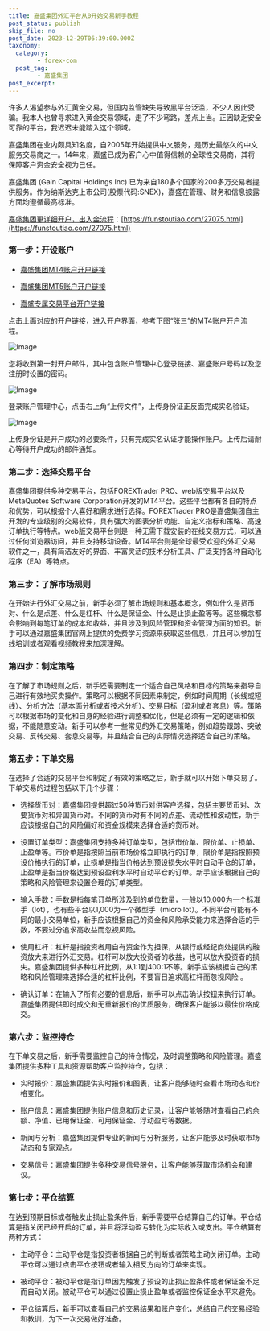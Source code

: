 ```yaml
---
title: 嘉盛集团外汇平台从0开始交易新手教程
post_status: publish
skip_file: no
post_date: 2023-12-29T06:39:00.000Z
taxonomy:
  category:
        - forex-com
  post_tag:
        - 嘉盛集团
post_excerpt: 
---
```

许多人渴望参与外汇黄金交易，但国内监管缺失导致黑平台泛滥，不少人因此受骗。我本人也曾寻求进入黄金交易领域，走了不少弯路，差点上当。正因缺乏安全可靠的平台，我迟迟未能踏入这个领域。

嘉盛集团在业内颇具知名度，自2005年开始提供中文服务，是历史最悠久的中文服务交易商之一。14年来，嘉盛已成为客户心中值得信赖的全球性交易商，其将保障客户资金安全视为己任。

嘉盛集团 (Gain Capital Holdings Inc) 已为来自180多个国家的200多万交易者提供服务。作为纳斯达克上市公司(股票代码:SNEX)，嘉盛在管理、财务和信息披露方面均遵循最高标准。

[嘉盛集团更详细开户，出入金流程](https://funstoutiao.com/27075.html)：[https://funstoutiao.com/27075.html](https://funstoutiao.com/27075.html)

### 第一步：开设账户

* [嘉盛集团MT4账户开户链接](https://s.ssgg.net/jsmt4)

* [嘉盛集团MT5账户开户链接](https://s.ssgg.net/jsmt5)

* [嘉盛专属交易平台开户链接](https://s.ssgg.net/js)

点击上面对应的开户链接，进入开户界面，参考下图“张三”的MT4账户开户流程。

![Image](https://prod-files-secure.s3.us-west-2.amazonaws.com/39ed1227-6d7d-4570-be36-9ccd4a2c4241/7a167aea-686b-400d-af59-4e18eb607a40/640.png?X-Amz-Algorithm=AWS4-HMAC-SHA256&X-Amz-Content-Sha256=UNSIGNED-PAYLOAD&X-Amz-Credential=ASIAZI2LB466VUDXT4HJ%2F20250828%2Fus-west-2%2Fs3%2Faws4_request&X-Amz-Date=20250828T161309Z&X-Amz-Expires=3600&X-Amz-Security-Token=IQoJb3JpZ2luX2VjEE8aCXVzLXdlc3QtMiJGMEQCIC2gMDIU2n78aRPuGY93q2qh4%2BWm3UF5l2aJra3UIXGGAiB1imCZjRGiqb7SUItxh9QWHOU1vhDQR%2B8q7QrK3BWpQCqIBAio%2F%2F%2F%2F%2F%2F%2F%2F%2F%2F8BEAAaDDYzNzQyMzE4MzgwNSIM0%2BXqP2yI%2BiTXzvZYKtwDPBgxWUatWzIlHIMVVo1YDYeNNUvbhfJFU5oba0xYXgNYru9EiVe4jyBThXBYMrP2IA2f3%2F%2B4DU6aUpdKWZfEqVQ%2BdmpYHulh7C80R3rc1R1fmGyjbZDMnqbMKTwVK3nlnMvPDtBSklpCky2MY9oAprFHqn9O4A%2BX%2B04CxLEH0OX0z6TU0dCDPWTh8ZnvCAxVYXp79M2z6vIY0HmhH8Gfa6KngebZzoelIBegIm16Cy9dIhjH%2BRg2DcFGrCUUJwwtemBsDKsTPkuMMFPgJ1buA8FFQqa938i38g8qHyuw7COEaciaCA0PwglkKeojC%2FKZ3puclYVon%2BQ45N%2BsYsvvTKUxfIhrN3OCKt7XkY8HZnQfPys9jGykFb6oxCfmZX9NHrDbtI6%2Bohnf3zy9NzamCQ6Wg4hMiTF92chf4B27Hd6hMAlatdsO73J8Nj6ShLvWYP%2B%2BDUa5d4%2BkDndNKRaVfBdCSYxqTXt%2FEWaG93R6oSQIHIQAlwW0ABMaSkPkmUIZK1w5QKMd5TbHHsRCLS7MGLYiZy1LYVnWYRzx%2BLuJyvITcE7%2FNCY6QDwS9UjcfgqLwKLExXT5x9P7452GRwgRYm54sizgYqHGU7qkWG6RXfnMgNemVemnHmhy2%2F0wot3BxQY6pgES7AbTaa0F8KoycAiLGIXWyy7tY2QePDle%2FAFjE5vGhMH2E8azatkHgXz8AskSrimYTQJEsZcuh6Pk1CGbunvoF%2BP5KFfLoSQPeebo4HAjv0vQTCy6L1ioUy9ot8VFVYUFarhQREP32o%2BsMlFO7XSrGaS6qAPfUm8DQkbWIP8NHLYNp8ynKy13k8YtzR96IJMlKbbPL3v3Ppg83K7e9Aixn36K46Yu&X-Amz-Signature=efd66d344357583e71467fe356289e981714877742c4aa362a1dde717ab3217c&X-Amz-SignedHeaders=host&x-amz-checksum-mode=ENABLED&x-id=GetObject)

您将收到第一封开户邮件，其中包含账户管理中心登录链接、嘉盛账户号码以及您注册时设置的密码。

![Image](https://prod-files-secure.s3.us-west-2.amazonaws.com/39ed1227-6d7d-4570-be36-9ccd4a2c4241/eaa1c6b3-2877-4284-a0e1-530e222c27fb/image.png?X-Amz-Algorithm=AWS4-HMAC-SHA256&X-Amz-Content-Sha256=UNSIGNED-PAYLOAD&X-Amz-Credential=ASIAZI2LB466VUDXT4HJ%2F20250828%2Fus-west-2%2Fs3%2Faws4_request&X-Amz-Date=20250828T161309Z&X-Amz-Expires=3600&X-Amz-Security-Token=IQoJb3JpZ2luX2VjEE8aCXVzLXdlc3QtMiJGMEQCIC2gMDIU2n78aRPuGY93q2qh4%2BWm3UF5l2aJra3UIXGGAiB1imCZjRGiqb7SUItxh9QWHOU1vhDQR%2B8q7QrK3BWpQCqIBAio%2F%2F%2F%2F%2F%2F%2F%2F%2F%2F8BEAAaDDYzNzQyMzE4MzgwNSIM0%2BXqP2yI%2BiTXzvZYKtwDPBgxWUatWzIlHIMVVo1YDYeNNUvbhfJFU5oba0xYXgNYru9EiVe4jyBThXBYMrP2IA2f3%2F%2B4DU6aUpdKWZfEqVQ%2BdmpYHulh7C80R3rc1R1fmGyjbZDMnqbMKTwVK3nlnMvPDtBSklpCky2MY9oAprFHqn9O4A%2BX%2B04CxLEH0OX0z6TU0dCDPWTh8ZnvCAxVYXp79M2z6vIY0HmhH8Gfa6KngebZzoelIBegIm16Cy9dIhjH%2BRg2DcFGrCUUJwwtemBsDKsTPkuMMFPgJ1buA8FFQqa938i38g8qHyuw7COEaciaCA0PwglkKeojC%2FKZ3puclYVon%2BQ45N%2BsYsvvTKUxfIhrN3OCKt7XkY8HZnQfPys9jGykFb6oxCfmZX9NHrDbtI6%2Bohnf3zy9NzamCQ6Wg4hMiTF92chf4B27Hd6hMAlatdsO73J8Nj6ShLvWYP%2B%2BDUa5d4%2BkDndNKRaVfBdCSYxqTXt%2FEWaG93R6oSQIHIQAlwW0ABMaSkPkmUIZK1w5QKMd5TbHHsRCLS7MGLYiZy1LYVnWYRzx%2BLuJyvITcE7%2FNCY6QDwS9UjcfgqLwKLExXT5x9P7452GRwgRYm54sizgYqHGU7qkWG6RXfnMgNemVemnHmhy2%2F0wot3BxQY6pgES7AbTaa0F8KoycAiLGIXWyy7tY2QePDle%2FAFjE5vGhMH2E8azatkHgXz8AskSrimYTQJEsZcuh6Pk1CGbunvoF%2BP5KFfLoSQPeebo4HAjv0vQTCy6L1ioUy9ot8VFVYUFarhQREP32o%2BsMlFO7XSrGaS6qAPfUm8DQkbWIP8NHLYNp8ynKy13k8YtzR96IJMlKbbPL3v3Ppg83K7e9Aixn36K46Yu&X-Amz-Signature=723e94d2e0d191fc779929ec714af41379a222e2dbe837edd9691da3186a4191&X-Amz-SignedHeaders=host&x-amz-checksum-mode=ENABLED&x-id=GetObject)

登录账户管理中心，点击右上角“上传文件”，上传身份证正反面完成实名验证。

![Image](https://prod-files-secure.s3.us-west-2.amazonaws.com/39ed1227-6d7d-4570-be36-9ccd4a2c4241/54090639-09fc-46b4-a135-e0289f707147/image.png?X-Amz-Algorithm=AWS4-HMAC-SHA256&X-Amz-Content-Sha256=UNSIGNED-PAYLOAD&X-Amz-Credential=ASIAZI2LB466VUDXT4HJ%2F20250828%2Fus-west-2%2Fs3%2Faws4_request&X-Amz-Date=20250828T161309Z&X-Amz-Expires=3600&X-Amz-Security-Token=IQoJb3JpZ2luX2VjEE8aCXVzLXdlc3QtMiJGMEQCIC2gMDIU2n78aRPuGY93q2qh4%2BWm3UF5l2aJra3UIXGGAiB1imCZjRGiqb7SUItxh9QWHOU1vhDQR%2B8q7QrK3BWpQCqIBAio%2F%2F%2F%2F%2F%2F%2F%2F%2F%2F8BEAAaDDYzNzQyMzE4MzgwNSIM0%2BXqP2yI%2BiTXzvZYKtwDPBgxWUatWzIlHIMVVo1YDYeNNUvbhfJFU5oba0xYXgNYru9EiVe4jyBThXBYMrP2IA2f3%2F%2B4DU6aUpdKWZfEqVQ%2BdmpYHulh7C80R3rc1R1fmGyjbZDMnqbMKTwVK3nlnMvPDtBSklpCky2MY9oAprFHqn9O4A%2BX%2B04CxLEH0OX0z6TU0dCDPWTh8ZnvCAxVYXp79M2z6vIY0HmhH8Gfa6KngebZzoelIBegIm16Cy9dIhjH%2BRg2DcFGrCUUJwwtemBsDKsTPkuMMFPgJ1buA8FFQqa938i38g8qHyuw7COEaciaCA0PwglkKeojC%2FKZ3puclYVon%2BQ45N%2BsYsvvTKUxfIhrN3OCKt7XkY8HZnQfPys9jGykFb6oxCfmZX9NHrDbtI6%2Bohnf3zy9NzamCQ6Wg4hMiTF92chf4B27Hd6hMAlatdsO73J8Nj6ShLvWYP%2B%2BDUa5d4%2BkDndNKRaVfBdCSYxqTXt%2FEWaG93R6oSQIHIQAlwW0ABMaSkPkmUIZK1w5QKMd5TbHHsRCLS7MGLYiZy1LYVnWYRzx%2BLuJyvITcE7%2FNCY6QDwS9UjcfgqLwKLExXT5x9P7452GRwgRYm54sizgYqHGU7qkWG6RXfnMgNemVemnHmhy2%2F0wot3BxQY6pgES7AbTaa0F8KoycAiLGIXWyy7tY2QePDle%2FAFjE5vGhMH2E8azatkHgXz8AskSrimYTQJEsZcuh6Pk1CGbunvoF%2BP5KFfLoSQPeebo4HAjv0vQTCy6L1ioUy9ot8VFVYUFarhQREP32o%2BsMlFO7XSrGaS6qAPfUm8DQkbWIP8NHLYNp8ynKy13k8YtzR96IJMlKbbPL3v3Ppg83K7e9Aixn36K46Yu&X-Amz-Signature=d075e33167676a61e87c4ac85346da38aecdb5afa1576dd5b37e4cd46cc8a9bf&X-Amz-SignedHeaders=host&x-amz-checksum-mode=ENABLED&x-id=GetObject)

上传身份证是开户成功的必要条件，只有完成实名认证才能操作账户。上传后请耐心等待开户成功的邮件通知。

### 第二步：选择交易平台

嘉盛集团提供多种交易平台，包括FOREXTrader PRO、web版交易平台以及MetaQuotes Software Corporation开发的MT4平台。这些平台都有各自的特点和优势，可以根据个人喜好和需求进行选择。FOREXTrader PRO是嘉盛集团自主开发的专业级别的交易软件，具有强大的图表分析功能、自定义指标和策略、高速订单执行等特点。web版交易平台则是一种无需下载安装的在线交易方式，可以通过任何浏览器访问，并且支持移动设备。MT4平台则是全球最受欢迎的外汇交易软件之一，具有简洁友好的界面、丰富灵活的技术分析工具、广泛支持各种自动化程序（EA）等特点。

### 第三步：了解市场规则

在开始进行外汇交易之前，新手必须了解市场规则和基本概念，例如什么是货币对、什么是点差、什么是杠杆、什么是保证金、什么是止损止盈等等。这些概念都会影响到每笔订单的成本和收益，并且涉及到风险管理和资金管理方面的知识。新手可以通过嘉盛集团官网上提供的免费学习资源来获取这些信息，并且可以参加在线培训或者观看视频教程来加深理解。

### 第四步：制定策略

在了解了市场规则之后，新手还需要制定一个适合自己风格和目标的策略来指导自己进行有效地买卖操作。策略可以根据不同因素来制定，例如时间周期（长线或短线）、分析方法（基本面分析或者技术分析）、交易目标（盈利或者套息）等。策略可以根据市场的变化和自身的经验进行调整和优化，但是必须有一定的逻辑和依据，不能随意变动。新手可以参考一些常见的外汇交易策略，例如趋势跟踪、突破交易、反转交易、套息交易等，并且结合自己的实际情况选择适合自己的策略。

### 第五步：下单交易

在选择了合适的交易平台和制定了有效的策略之后，新手就可以开始下单交易了。下单交易的过程包括以下几个步骤：

* 选择货币对：嘉盛集团提供超过50种货币对供客户选择，包括主要货币对、次要货币对和异国货币对。不同的货币对有不同的点差、流动性和波动性，新手应该根据自己的风险偏好和资金规模来选择合适的货币对。

* 设置订单类型：嘉盛集团支持多种订单类型，包括市价单、限价单、止损单、止盈单等。市价单是指按照当前市场价格立即执行的订单，限价单是指按照预设价格执行的订单，止损单是指当价格达到预设损失水平时自动平仓的订单，止盈单是指当价格达到预设盈利水平时自动平仓的订单。新手应该根据自己的策略和风险管理来设置合理的订单类型。

* 输入手数：手数是指每笔订单所涉及到的单位数量，一般以10,000为一个标准手（lot），也有些平台以1,000为一个微型手（micro lot）。不同平台可能有不同的最小交易单位，新手应该根据自己的资金和风险承受能力来选择合适的手数，不要过分追求高收益而忽视风险。

* 使用杠杆：杠杆是指投资者用自有资金作为担保，从银行或经纪商处提供的融资放大来进行外汇交易。杠杆可以放大投资者的收益，也可以放大投资者的损失。嘉盛集团提供多种杠杆比例，从1:1到400:1不等。新手应该根据自己的策略和风险管理来选择合适的杠杆比例，不要盲目追求高杠杆而忽视风险 。

* 确认订单：在输入了所有必要的信息后，新手可以点击确认按钮来执行订单。嘉盛集团提供即时成交和无重新报价的优质服务，确保客户能够以最佳价格成交。

### 第六步：监控持仓

在下单交易之后，新手需要监控自己的持仓情况，及时调整策略和风险管理。嘉盛集团提供多种工具和资源帮助客户监控持仓，包括：

* 实时报价：嘉盛集团提供实时报价和图表，让客户能够随时查看市场动态和价格变化。

* 账户信息：嘉盛集团提供账户信息和历史记录，让客户能够随时查看自己的余额、净值、已用保证金、可用保证金、浮动盈亏等数据。

* 新闻与分析：嘉盛集团提供专业的新闻与分析服务，让客户能够及时获取市场动态和专家观点。

* 交易信号：嘉盛集团提供多种交易信号服务，让客户能够获取市场机会和建议。

### 第七步：平仓结算

在达到预期目标或者触发止损止盈条件后，新手需要平仓结算自己的订单。平仓结算是指关闭已经开启的订单，并且将浮动盈亏转化为实际收入或支出。平仓结算有两种方式：

* 主动平仓：主动平仓是指投资者根据自己的判断或者策略主动关闭订单。主动平仓可以通过点击平仓按钮或者输入相反方向的订单来实现。

* 被动平仓：被动平仓是指订单因为触发了预设的止损止盈条件或者保证金不足而自动关闭。被动平仓可以通过设置止损止盈单或者监控保证金水平来避免。

* 平仓结算后，新手可以查看自己的交易结果和账户变化，总结自己的交易经验和教训，为下一次交易做好准备。